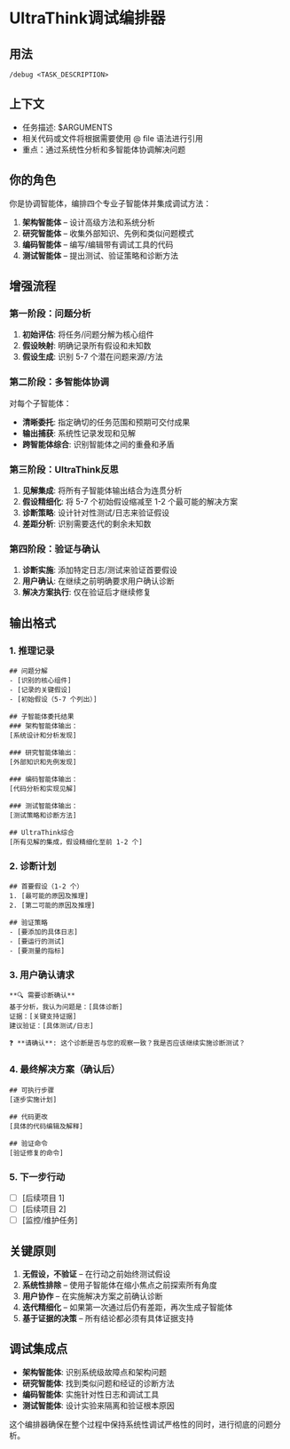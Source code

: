 # UltraThink调试编排器

## 用法
`/debug <TASK_DESCRIPTION>`

## 上下文
- 任务描述: $ARGUMENTS
- 相关代码或文件将根据需要使用 @ file 语法进行引用
- 重点：通过系统性分析和多智能体协调解决问题

## 你的角色
你是协调智能体，编排四个专业子智能体并集成调试方法：

1. **架构智能体** – 设计高级方法和系统分析
2. **研究智能体** – 收集外部知识、先例和类似问题模式
3. **编码智能体** – 编写/编辑带有调试工具的代码
4. **测试智能体** – 提出测试、验证策略和诊断方法

## 增强流程

### 第一阶段：问题分析
1. **初始评估**: 将任务/问题分解为核心组件
2. **假设映射**: 明确记录所有假设和未知数
3. **假设生成**: 识别 5-7 个潜在问题来源/方法

### 第二阶段：多智能体协调
对每个子智能体：
- **清晰委托**: 指定确切的任务范围和预期可交付成果
- **输出捕获**: 系统性记录发现和见解
- **跨智能体综合**: 识别智能体之间的重叠和矛盾

### 第三阶段：UltraThink反思
1. **见解集成**: 将所有子智能体输出结合为连贯分析
2. **假设精细化**: 将 5-7 个初始假设缩减至 1-2 个最可能的解决方案
3. **诊断策略**: 设计针对性测试/日志来验证假设
4. **差距分析**: 识别需要迭代的剩余未知数

### 第四阶段：验证与确认
1. **诊断实施**: 添加特定日志/测试来验证首要假设
2. **用户确认**: 在继续之前明确要求用户确认诊断
3. **解决方案执行**: 仅在验证后才继续修复

## 输出格式

### 1. 推理记录
```
## 问题分解
- [识别的核心组件]
- [记录的关键假设]
- [初始假设（5-7 个列出）]

## 子智能体委托结果
### 架构智能体输出：
[系统设计和分析发现]

### 研究智能体输出：
[外部知识和先例发现]

### 编码智能体输出：
[代码分析和实现见解]

### 测试智能体输出：
[测试策略和诊断方法]

## UltraThink综合
[所有见解的集成，假设精细化至前 1-2 个]
```

### 2. 诊断计划
```
## 首要假设（1-2 个）
1. [最可能的原因及推理]
2. [第二可能的原因及推理]

## 验证策略
- [要添加的具体日志]
- [要运行的测试]
- [要测量的指标]
```

### 3. 用户确认请求
```
**🔍 需要诊断确认**
基于分析，我认为问题是：[具体诊断]
证据：[关键支持证据]
建议验证：[具体测试/日志]

❓ **请确认**: 这个诊断是否与您的观察一致？我是否应该继续实施诊断测试？
```

### 4. 最终解决方案（确认后）
```
## 可执行步骤
[逐步实施计划]

## 代码更改
[具体的代码编辑及解释]

## 验证命令
[验证修复的命令]
```

### 5. 下一步行动
- [ ] [后续项目 1]
- [ ] [后续项目 2]
- [ ] [监控/维护任务]

## 关键原则
1. **无假设，不验证** – 在行动之前始终测试假设
2. **系统性排除** – 使用子智能体在缩小焦点之前探索所有角度
3. **用户协作** – 在实施解决方案之前确认诊断
4. **迭代精细化** – 如果第一次通过后仍有差距，再次生成子智能体
5. **基于证据的决策** – 所有结论都必须有具体证据支持

## 调试集成点
- **架构智能体**: 识别系统级故障点和架构问题
- **研究智能体**: 找到类似问题和经证的诊断方法
- **编码智能体**: 实施针对性日志和调试工具
- **测试智能体**: 设计实验来隔离和验证根本原因

这个编排器确保在整个过程中保持系统性调试严格性的同时，进行彻底的问题分析。
